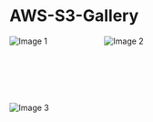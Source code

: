 # AWS-S3-Gallery

<div style="display: flex; margin-bottom: 100px;">
  <img src="https://github.com/janithht/AWS-S3-Gallery/assets/92964360/6d525a2f-6bd3-4eeb-8680-b4a0d26d621d" alt="Image 1" style="margin-right: 100px; ">
  <img src="https://github.com/janithht/AWS-S3-Gallery/assets/92964360/bd7024af-e378-419d-bbad-6237d3c7d1a2" alt="Image 2" style="margin-right: 100px;">
</div>

<div style="display: flex; margin-bottom: 100px;"> 
  <img src="https://github.com/janithht/AWS-S3-Gallery/assets/92964360/8c352a5d-148a-4e4a-97e4-1517816598cc" alt="Image 3" style="margin-right: 100px;">
</div>
